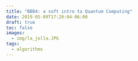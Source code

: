 ```yaml
---
title: "BB84: a soft intro to Quantum Computing"
date: 2019-05-09T17:20:04-06:00
draft: true
toc: false
images:
  - img/la_jolla.JPG
tags:
  - algorithms
---
```

